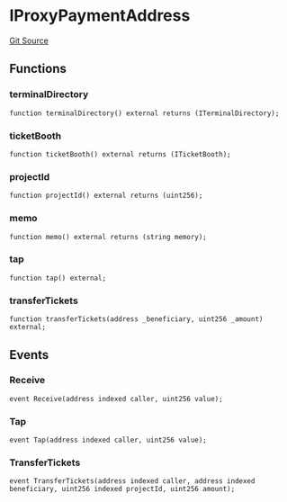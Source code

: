 # IProxyPaymentAddress

[Git Source](https://github.com/jbx-protocol/juice-contracts-v1/blob/71fd42afb0ef0d51606019d9a17dcb746505efd5/contracts/interfaces/IProxyPaymentAddress.sol)

## Functions

### terminalDirectory

```solidity
function terminalDirectory() external returns (ITerminalDirectory);
```

### ticketBooth

```solidity
function ticketBooth() external returns (ITicketBooth);
```

### projectId

```solidity
function projectId() external returns (uint256);
```

### memo

```solidity
function memo() external returns (string memory);
```

### tap

```solidity
function tap() external;
```

### transferTickets

```solidity
function transferTickets(address _beneficiary, uint256 _amount) external;
```

## Events

### Receive

```solidity
event Receive(address indexed caller, uint256 value);
```

### Tap

```solidity
event Tap(address indexed caller, uint256 value);
```

### TransferTickets

```solidity
event TransferTickets(address indexed caller, address indexed beneficiary, uint256 indexed projectId, uint256 amount);
```

